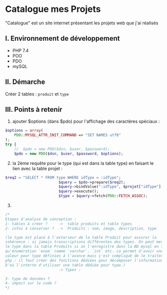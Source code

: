 # Catalogue mes Projets

"Catalogue" est un site internet présentant les projets web que j'ai réalisés

## I. Environnement de développement

* PHP 7.4
* POO
* PDO
* mySQL

## II. Démarche
Créer 2 tables : `produit` et `type`

## III. Points à retenir
 
1. ajouter $options (dans $pdo) pour l'affichage des caractères spéciaux :
```php
$options = array(
    PDO::MYSQL_ATTR_INIT_COMMAND => "SET NAMES utf8"
);
try {
    //  $pdo = new PDO($dsn, $user, $password);
    $pdo = new PDO($dsn, $user, $password, $options);
```

2. la 2ème requête pour le type (qui est dans la table type) en faisant le lien avec la table projet :

```php
$req2 = "SELECT * FROM type WHERE idType = :idType";
                        $query = $pdo->prepare($req2);
                        $query->bindValue(":idType", $projet["idType"], PDO::PARAM_INT);
                        $query->execute();
                        $type = $query->fetch(PDO::FETCH_ASSOC);
```

3. 
```php
/* 
Etapes d'analyse de conception :
1- tables à créer ?     ->  table produits et table types
2- infos à conserver ?  ->  Produits : nom, image, description, type 

(le type est placé à l'exterieur de la table Produit pour assurer la
cohérence : si jamais transcriptions différentes des types. On peut mettre
le type dans la table Produits si on l'enregistre dans la BD mysql en tant 
qu'énumération `enum` comme `varchar`, `int` etc..ca permet d'avoir une liste de
valeur pour type définies à l'avance mais ç'est compliqué de le traiter en 
php : il faut créer des fonctions dédiées pour décomposer l'information. 
D'où l'interte d'utiliser une table dédiée pour type.)
                        -> Types : 

3- type de données ?
4- impact sur le code ?
*/
